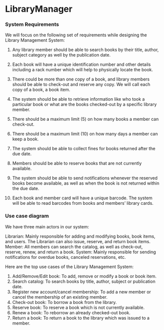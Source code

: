 # LibraryManager
### System Requirements

We will focus on the following set of requirements while designing the Library Management System:

1) Any library member should be able to search books by their title, author, subject category as well by the publication date.

2) Each book will have a unique identification number and other details including a rack number which will help to physically locate the book.

3) There could be more than one copy of a book, and library members should be able to check-out and reserve any copy. We will call each copy of a book, a book item.

4) The system should be able to retrieve information like who took a particular book or what are the books checked-out by a specific library member.

5) There should be a maximum limit (5) on how many books a member can check-out.

6) There should be a maximum limit (10) on how many days a member can keep a book.

7) The system should be able to collect fines for books returned after the due date.

8) Members should be able to reserve books that are not currently available.

9) The system should be able to send notifications whenever the reserved books become available, as well as when the book is not returned within the due date.

10) Each book and member card will have a unique barcode. The system will be able to read barcodes from books and members’ library cards.

### Use case diagram

We have three main actors in our system:

Librarian: Mainly responsible for adding and modifying books, book items, and users. The Librarian can also issue, reserve, and return book items.
Member: All members can search the catalog, as well as check-out, reserve, renew, and return a book.
System: Mainly responsible for sending notifications for overdue books, canceled reservations, etc.

Here are the top use cases of the Library Management System:

1) Add/Remove/Edit book: To add, remove or modify a book or book item.
2) Search catalog: To search books by title, author, subject or publication date.
3) Register new account/cancel membership: To add a new member or cancel the membership of an existing member.
4) Check-out book: To borrow a book from the library.
5) Reserve book: To reserve a book which is not currently available.
6) Renew a book: To reborrow an already checked-out book.
7) Return a book: To return a book to the library which was issued to a member.
